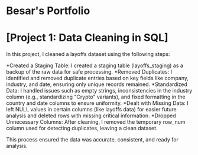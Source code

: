 # Besar's Portfolio

# [Project 1: Data Cleaning in SQL]
 
 In this project, I cleaned a layoffs dataset using the following steps:
 
 *Created a Staging Table: I created a staging table (layoffs_staging) as a backup of the raw data for safe processing.
 *Removed Duplicates: I identified and removed duplicate entries based on key fields like company, industry, and date, ensuring only unique records remained.
 *Standardized Data: I handled issues such as empty strings, inconsistencies in the industry column (e.g., standardizing "Crypto" variants), and fixed formatting in the country and date columns to ensure uniformity.
 *Dealt with Missing Data: I left NULL values in certain columns (like layoffs data) for easier future analysis and deleted rows with missing critical information.
 *Dropped Unnecessary Columns: After cleaning, I removed the temporary row_num column used for detecting duplicates, leaving a clean dataset.
 
 This process ensured the data was accurate, consistent, and ready for analysis.


